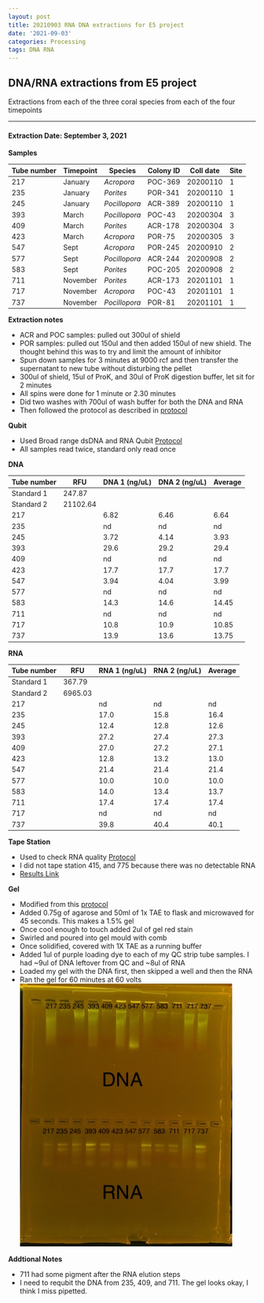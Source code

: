 ```yaml
---
layout: post
title: 20210903 RNA DNA extractions for E5 project
date: '2021-09-03'
categories: Processing
tags: DNA RNA
---
```


## DNA/RNA extractions from E5 project

Extractions from each of the three coral species from each of the four timepoints

---

#### Extraction Date: September 3, 2021 
**Samples**

| Tube number 	| Timepoint	   	| Species	    | Colony ID 	| Coll date		| Site       	|
|-------------	|------------	|-------------	|-------------	|-------------	|-------------	|
| 217		 	| January	 	| *Acropora*	| POC-369      	| 20200110   	| 1				|
| 235			| January	 	| *Porites*		| POR-341	    | 20200110		| 1				|
| 245		 	| January	  	| *Pocillopora*	| ACR-389     	| 20200110  	| 1				|
| 393		 	| March		 	| *Pocillopora* | POC-43      	| 20200304   	| 3				|
| 409			| March 		| *Porites*		| ACR-178	    | 20200304		| 3				|
| 423		 	| March	  		| *Acropora*	| POR-75     	| 20200305  	| 3				|
| 547		 	| Sept		 	| *Acropora*  	| POR-245      	| 20200910   	| 2				|
| 577			| Sept	 		| *Pocillopora*	| ACR-244	    | 20200908		| 2				|
| 583		 	| Sept		  	| *Porites*		| POC-205     	| 20200908  	| 2				|
| 711		 	| November	 	| *Porites* 	| ACR-173     	| 20201101   	| 1				|
| 717			| November	 	| *Acropora*	| POC-43	    | 20201101		| 1				|
| 737		 	| November	  	| *Pocillopora* | POR-81     	| 20201101  	| 1				|

**Extraction notes**
 - ACR and POC samples: pulled out 300ul of shield
 - POR samples: pulled out 150ul and then added 150ul of new shield. The thought behind this was to try and limit the amount of inhibitor 
 - Spun down samples for 3 minutes at 9000 rcf and then transfer the supernatant to new tube without disturbing the pellet
 - 300ul of shield, 15ul of ProK, and 30ul of ProK digestion buffer, let sit for 2 minutes
 - All spins were done for 1 minute or 2.30 minutes
 - Did two washes with 700ul of wash buffer for both the DNA and RNA
 - Then followed the protocol as described in [protocol](https://github.com/emmastrand/EmmaStrand_Notebook/blob/master/_posts/2019-05-31-Zymo-Duet-RNA-DNA-Extraction-Protocol.md)


**Qubit**
 - Used Broad range dsDNA and RNA Qubit [Protocol](https://meschedl.github.io/MESPutnam_Open_Lab_Notebook/Qubit-Protocol/)
 - All samples read twice, standard only read once
 
**DNA**

| Tube number 	| RFU		   	| DNA 1 (ng/uL) | DNA 2 (ng/uL) | Average     	|
|-------------	|------------	|-------------	|-------------	|-------------	|
| Standard 1  	| 247.87	 	| 		      	| 		      	|	         	|
| Standard 2 	| 21102.64	 	| 		    	| 		    	| 	        	|
| 217		 	|		     	| 6.82	     	| 6.46	     	| 6.64        	|
| 235		 	| 			   	| nd        	| nd         	| nd         	|
| 245		  	|		     	| 3.72        	| 4.14        	| 3.93       	|
| 393		 	| 			   	| 29.6        	| 29.2         	| 29.4        	|
| 409		  	|		     	| nd 	      	| nd         	| nd        	|
| 423		 	| 			   	| 17.7      	| 17.7        	| 17.7        	|
| 547		  	|		     	| 3.94       	| 4.04        	| 3.99        	|
| 577		 	| 			   	| nd        	| nd         	| nd        	|
| 583		  	|		     	| 14.3        	| 14.6         	| 14.45        	|
| 711		 	| 			   	| nd        	| nd         	| nd        	|
| 717		  	|		     	| 10.8        	| 10.9         	| 10.85        	|
| 737		 	| 			   	| 13.9        	| 13.6         	| 13.75        	|


**RNA**


| Tube number 	| RFU		   	| RNA 1 (ng/uL) | RNA 2 (ng/uL) | Average     	|
|-------------	|------------	|-------------	|-------------	|-------------	|
| Standard 1  	| 367.79	 	| 		      	| 		      	|	         	|
| Standard 2 	| 6965.03	 	| 		    	| 		    	| 	        	|
| 217		 	|		     	| nd	     	| nd	     	| nd        	|
| 235		 	| 			   	| 17.0        	| 15.8         	| 16.4         	|
| 245		  	|		     	| 12.4        	| 12.8        	| 12.6        	|
| 393		 	| 			   	| 27.2        	| 27.4         	| 27.3       	|
| 409		  	|		     	| 27.0       	| 27.2         	| 27.1        	|
| 423		 	| 			   	| 12.8        	| 13.2        	| 13.0         	|
| 547		  	|		     	| 21.4        	| 21.4         	| 21.4        	|
| 577		 	| 			   	| 10.0        	| 10.0         	| 10.0        	|
| 583		  	|		     	| 14.0        	| 13.4        	| 13.7         	|
| 711		 	| 			   	| 17.4        	| 17.4         	| 17.4        	|
| 717		  	|		     	| nd        	| nd         	| nd        	|
| 737		 	| 			   	| 39.8        	| 40.4         	| 40.1        	|


**Tape Station**
 - Used to check RNA quality [Protocol](https://meschedl.github.io/MESPutnam_Open_Lab_Notebook/RNA-TapeStation-Protocol/)
 - I did not tape station 415, and 775 because there was no detectable RNA 
 - [Results Link](https://github.com/Kterpis/Putnam_Lab_Notebook/blob/7652b7b001cc5bacf3550fa5a8a77f74d8eb0b3f/images/tape_station/2021-09-03%20-%2015.05.01.pdf)

**Gel**
 - Modified from this [protocol](https://meschedl.github.io/MESPutnam_Open_Lab_Notebook/Gel-Protocol/)
 - Added 0.75g of agarose and 50ml of 1x TAE to flask and microwaved for 45 seconds. This makes a 1.5% gel
 - Once cool enough to touch added 2ul of gel red stain
 - Swirled and poured into gel mould with comb
 - Once solidified, covered with 1X TAE as a running buffer
 - Added 1ul of purple loading dye to each of my QC strip tube samples. I had ~9ul of DNA leftover from QC and ~8ul of RNA
 - Loaded my gel with the DNA first, then skipped a well and then the RNA
 - Ran the gel for 60 minutes at 60 volts
 ![20210903_gel.jpg](https://github.com/Kterpis/Putnam_Lab_Notebook/blob/7652b7b001cc5bacf3550fa5a8a77f74d8eb0b3f/images/gels/20210903_gel.jpg)
 
 **Addtional Notes**
  - 711 had some pigment after the RNA elution steps 
  - I need to requbit the DNA from 235, 409, and 711. The gel looks okay, I think I miss pipetted. 

